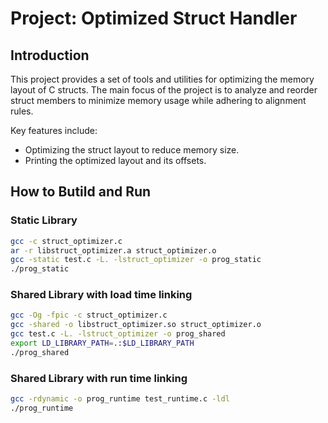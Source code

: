 # Project: Optimized Struct Handler
## Introduction
This project provides a set of tools and utilities for optimizing the memory layout of C structs. The main focus of the project is to analyze and reorder struct members to minimize memory usage while adhering to alignment rules.

Key features include:


* Optimizing the struct layout to reduce memory size.
* Printing the optimized layout and its offsets.

## How to Butild and Run
### Static Library
```bash
gcc -c struct_optimizer.c
ar -r libstruct_optimizer.a struct_optimizer.o
gcc -static test.c -L. -lstruct_optimizer -o prog_static
./prog_static
```

### Shared Library with load time linking
```bash
gcc -Og -fpic -c struct_optimizer.c
gcc -shared -o libstruct_optimizer.so struct_optimizer.o
gcc test.c -L. -lstruct_optimizer -o prog_shared
export LD_LIBRARY_PATH=.:$LD_LIBRARY_PATH
./prog_shared
```

### Shared Library with run time linking
```bash
gcc -rdynamic -o prog_runtime test_runtime.c -ldl
./prog_runtime
```